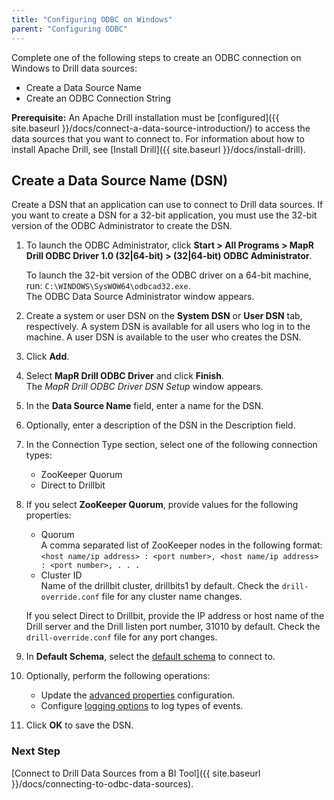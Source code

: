 ```yaml
---
title: "Configuring ODBC on Windows"
parent: "Configuring ODBC"
---
```


Complete one of the following steps to create an ODBC connection on Windows to Drill data
sources:

  * Create a Data Source Name
  * Create an ODBC Connection String

**Prerequisite:** An Apache Drill installation must be [configured]({{ site.baseurl }}/docs/connect-a-data-source-introduction/) to access the data sources that you want to connect to.  For information about how to install Apache Drill, see [Install Drill]({{ site.baseurl }}/docs/install-drill).

## Create a Data Source Name (DSN)

Create a DSN that an application can use to connect to Drill data sources. If
you want to create a DSN for a 32-bit application, you must use the 32-bit
version of the ODBC Administrator to create the DSN.

1. To launch the ODBC Administrator, click **Start > All Programs > MapR Drill ODBC Driver 1.0 (32|64-bit) > (32|64-bit) ODBC Administrator**.  
   
    To launch the 32-bit version of the ODBC driver on a 64-bit machine, run:
`C:\WINDOWS\SysWOW64\odbcad32.exe`.  
    The ODBC Data Source Administrator window appears.  
2. Create a system or user DSN on the **System DSN** or **User DSN** tab, respectively. A system DSN is available for all users who log in to the machine. A user DSN is available to the user who creates the DSN.  
3. Click **Add**.  
4. Select **MapR Drill ODBC Driver** and click **Finish**.  
   The _MapR Drill ODBC Driver DSN Setup_ window appears.
5. In the **Data Source Name** field, enter a name for the DSN.  
6. Optionally, enter a description of the DSN in the Description field.
7. In the Connection Type section, select one of the following connection types:  
   * ZooKeeper Quorum  
   * Direct to Drillbit  
8. If you select **ZooKeeper Quorum**, provide values for the following properties:  
   * Quorum  
     A comma separated list of ZooKeeper nodes in the following format:  
     `<host name/ip address> : <port number>, <host name/ip address> : <port number>, . . .`  
   * Cluster ID  
     Name of the drillbit cluster, drillbits1 by default. Check the `drill-override.conf` file for any cluster name changes.  

    If you select Direct to Drillbit, provide the IP address or host name of the Drill server and the Drill listen port number, 31010 by default. Check the `drill-override.conf` file for any port changes.  
9. In **Default Schema**, select the [default schema]({{site.baseurl}}/docs/configuring-connections-on-windows/#schema) to connect to.  
10. Optionally, perform the following operations:  
    * Update the [advanced properties]({{site.baseurl}}/docs/configuring-connections-on-windows/#advanced-properties) configuration.  
    * Configure [logging options]({{site.baseurl}}/docs/configuring-connections-on-windows/#logging-options) to log types of events.  
11. Click **OK** to save the DSN.

### Next Step

[Connect to Drill Data Sources from a BI Tool]({{ site.baseurl }}/docs/connecting-to-odbc-data-sources).

